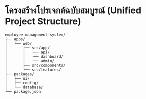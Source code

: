 # โครงสร้างโปรเจกต์ฉบับสมบูรณ์ (Unified Project Structure)

```
employee-management-system/  
├── apps/  
│   └── web/  
│       ├── src/app/  
│       │   ├── api/  
│       │   ├── dashboard/  
│       │   └── admin/  
│       ├── src/components/  
│       └── src/features/  
├── packages/  
│   ├── ui/  
│   ├── config/  
│   └── database/  
└── package.json
```